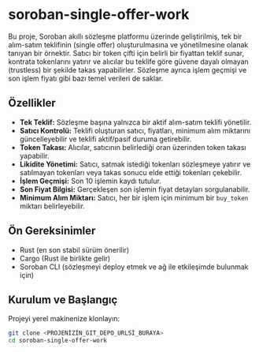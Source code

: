 # soroban-single-offer-work

Bu proje, Soroban akıllı sözleşme platformu üzerinde geliştirilmiş, tek bir alım-satım teklifinin (single offer) oluşturulmasına ve yönetilmesine olanak tanıyan bir örnektir. Satıcı bir token çifti için belirli bir fiyattan teklif sunar, kontrata tokenlarını yatırır ve alıcılar bu teklife göre güvene dayalı olmayan (trustless) bir şekilde takas yapabilirler. Sözleşme ayrıca işlem geçmişi ve son işlem fiyatı gibi bazı temel verileri de saklar.

## Özellikler

-   **Tek Teklif:** Sözleşme başına yalnızca bir aktif alım-satım teklifi yönetilir.
-   **Satıcı Kontrolü:** Teklifi oluşturan satıcı, fiyatları, minimum alım miktarını güncelleyebilir ve teklifi aktif/pasif duruma getirebilir.
-   **Token Takası:** Alıcılar, satıcının belirlediği oran üzerinden token takası yapabilir.
-   **Likidite Yönetimi:** Satıcı, satmak istediği tokenları sözleşmeye yatırır ve satılmayan tokenları veya takas sonucu elde ettiği tokenları çekebilir.
-   **İşlem Geçmişi:** Son 10 işlemin kaydı tutulur.
-   **Son Fiyat Bilgisi:** Gerçekleşen son işlemin fiyat detayları sorgulanabilir.
-   **Minimum Alım Miktarı:** Satıcı, her bir işlem için minimum bir `buy_token` miktarı belirleyebilir.

## Ön Gereksinimler

-   Rust (en son stabil sürüm önerilir)
-   Cargo (Rust ile birlikte gelir)
-   Soroban CLI (sözleşmeyi deploy etmek ve ağ ile etkileşimde bulunmak için)

## Kurulum ve Başlangıç

Projeyi yerel makinenize klonlayın:

```bash
git clone <PROJENİZİN_GIT_DEPO_URLSİ_BURAYA>
cd soroban-single-offer-work